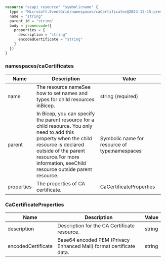 ```terraform
resource "azapi_resource" "symbolicname" {
  type = "Microsoft.EventGrid/namespaces/caCertificates@2023-12-15-preview"
  name = "string"
  parent_id = "string"
  body = jsonencode({
    properties = {
      description = "string"
      encodedCertificate = "string"
    }
  })
}

```

### namespaces/caCertificates

| Name | Description | Value |
|-|-|-|
| name | The resource nameSee how to set names and types for child resources inBicep. | string (required) |
| parent | In Bicep, you can specify the parent resource for a child resource. You only need to add this property when the child resource is declared outside of the parent resource.For more information, seeChild resource outside parent resource. | Symbolic name for resource of type:namespaces |
| properties | The properties of CA certificate. | CaCertificateProperties |


### CaCertificateProperties

| Name | Description | Value |
|-|-|-|
| description | Description for the CA Certificate resource. | string |
| encodedCertificate | Base64 encoded PEM (Privacy Enhanced Mail) format certificate data. | string |


